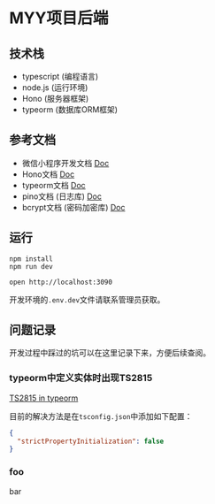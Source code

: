 # MYY项目后端

## 技术栈

- typescript (编程语言)
- node.js (运行环境)
- Hono (服务器框架)
- typeorm (数据库ORM框架)

## 参考文档

- 微信小程序开发文档 [Doc](https://developers.weixin.qq.com/miniprogram/dev/framework/)
- Hono文档 [Doc](https://hono.dev/)
- typeorm文档 [Doc](http://typeorm.io/)
- pino文档 (日志库) [Doc](https://getpino.io/)
- bcrypt文档 (密码加密库) [Doc](https://github.com/kelektiv/node.bcrypt.js)

## 运行

```
npm install
npm run dev
```

```
open http://localhost:3090
```

开发环境的`.env.dev`文件请联系管理员获取。

## 问题记录

开发过程中踩过的坑可以在这里记录下来，方便后续查阅。

### typeorm中定义实体时出现TS2815

[TS2815 in typeorm](https://github.com/typeorm/typeorm/issues/9111)

目前的解决方法是在`tsconfig.json`中添加如下配置：

```json
{
  "strictPropertyInitialization": false
}
```

### foo

bar

